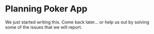 Planning Poker App
==================

We just started writing this. Come back later...
or help us out by solving some of the issues that we will report.

